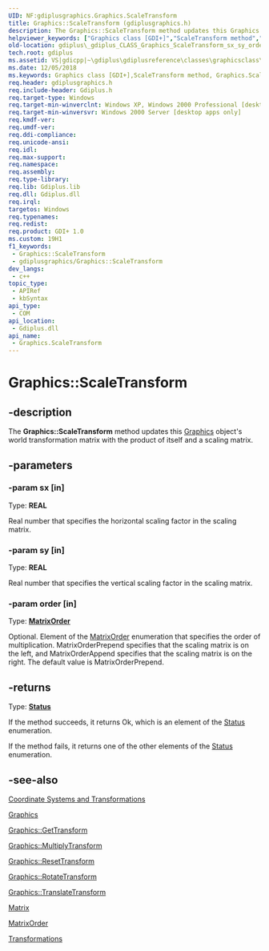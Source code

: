 ```yaml
---
UID: NF:gdiplusgraphics.Graphics.ScaleTransform
title: Graphics::ScaleTransform (gdiplusgraphics.h)
description: The Graphics::ScaleTransform method updates this Graphics object's world transformation matrix with the product of itself and a scaling matrix.
helpviewer_keywords: ["Graphics class [GDI+]","ScaleTransform method","Graphics.ScaleTransform","Graphics::ScaleTransform","ScaleTransform","ScaleTransform method [GDI+]","ScaleTransform method [GDI+]","Graphics class","_gdiplus_CLASS_Graphics_ScaleTransform_sx_sy_order_","gdiplus._gdiplus_CLASS_Graphics_ScaleTransform_sx_sy_order_"]
old-location: gdiplus\_gdiplus_CLASS_Graphics_ScaleTransform_sx_sy_order_.htm
tech.root: gdiplus
ms.assetid: VS|gdicpp|~\gdiplus\gdiplusreference\classes\graphicsclass\graphicsmethods\scaletransform.htm
ms.date: 12/05/2018
ms.keywords: Graphics class [GDI+],ScaleTransform method, Graphics.ScaleTransform, Graphics::ScaleTransform, ScaleTransform, ScaleTransform method [GDI+], ScaleTransform method [GDI+],Graphics class, _gdiplus_CLASS_Graphics_ScaleTransform_sx_sy_order_, gdiplus._gdiplus_CLASS_Graphics_ScaleTransform_sx_sy_order_
req.header: gdiplusgraphics.h
req.include-header: Gdiplus.h
req.target-type: Windows
req.target-min-winverclnt: Windows XP, Windows 2000 Professional [desktop apps only]
req.target-min-winversvr: Windows 2000 Server [desktop apps only]
req.kmdf-ver: 
req.umdf-ver: 
req.ddi-compliance: 
req.unicode-ansi: 
req.idl: 
req.max-support: 
req.namespace: 
req.assembly: 
req.type-library: 
req.lib: Gdiplus.lib
req.dll: Gdiplus.dll
req.irql: 
targetos: Windows
req.typenames: 
req.redist: 
req.product: GDI+ 1.0
ms.custom: 19H1
f1_keywords:
 - Graphics::ScaleTransform
 - gdiplusgraphics/Graphics::ScaleTransform
dev_langs:
 - c++
topic_type:
 - APIRef
 - kbSyntax
api_type:
 - COM
api_location:
 - Gdiplus.dll
api_name:
 - Graphics.ScaleTransform
---
```


# Graphics::ScaleTransform


## -description

The <b>Graphics::ScaleTransform</b> method updates this <a href="/windows/desktop/api/gdiplusgraphics/nl-gdiplusgraphics-graphics">Graphics</a> object's world transformation matrix with the product of itself and a scaling matrix.

## -parameters

### -param sx [in]

Type: <b>REAL</b>

Real number that specifies the horizontal scaling factor in the scaling matrix.

### -param sy [in]

Type: <b>REAL</b>

Real number that specifies the vertical scaling factor in the scaling matrix.

### -param order [in]

Type: <b><a href="/windows/desktop/api/gdiplusenums/ne-gdiplusenums-matrixorder">MatrixOrder</a></b>

Optional. Element of the <a href="/windows/desktop/api/gdiplusenums/ne-gdiplusenums-matrixorder">MatrixOrder</a> enumeration that specifies the order of multiplication. MatrixOrderPrepend specifies that the scaling matrix is on the left, and MatrixOrderAppend specifies that the scaling matrix is on the right. The default value is MatrixOrderPrepend.

## -returns

Type: <b><a href="/windows/desktop/api/gdiplustypes/ne-gdiplustypes-status">Status</a></b>

If the method succeeds, it returns Ok, which is an element of the <a href="/windows/desktop/api/gdiplustypes/ne-gdiplustypes-status">Status</a> enumeration.

If the method fails, it returns one of the other elements of the <a href="/windows/desktop/api/gdiplustypes/ne-gdiplustypes-status">Status</a> enumeration.

## -see-also

<a href="/windows/desktop/gdiplus/-gdiplus-coordinate-systems-and-transformations-about">Coordinate Systems and Transformations</a>



<a href="/windows/desktop/api/gdiplusgraphics/nl-gdiplusgraphics-graphics">Graphics</a>



<a href="/windows/desktop/api/gdiplusgraphics/nf-gdiplusgraphics-graphics-gettransform">Graphics::GetTransform</a>



<a href="/windows/desktop/api/gdiplusgraphics/nf-gdiplusgraphics-graphics-multiplytransform">Graphics::MultiplyTransform</a>



<a href="/windows/desktop/api/gdiplusgraphics/nf-gdiplusgraphics-graphics-resettransform">Graphics::ResetTransform</a>



<a href="/windows/desktop/api/gdiplusgraphics/nf-gdiplusgraphics-graphics-rotatetransform">Graphics::RotateTransform</a>



<a href="/windows/desktop/api/gdiplusgraphics/nf-gdiplusgraphics-graphics-translatetransform">Graphics::TranslateTransform</a>



<a href="/windows/desktop/api/gdiplusmatrix/nl-gdiplusmatrix-matrix">Matrix</a>



<a href="/windows/desktop/api/gdiplusenums/ne-gdiplusenums-matrixorder">MatrixOrder</a>



<a href="/windows/desktop/gdiplus/-gdiplus-transformations-use">Transformations</a>